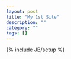 ```yaml
---
layout: post
title: "My 1st Site"
description: ""
category: ""
tags: []
---
```

{% include JB/setup %}
